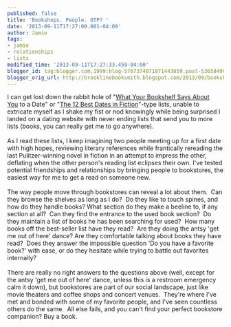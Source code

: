 ```yaml
---
published: false
title: 'Bookshops. People. OTP? '
date: '2013-09-11T17:27:00.001-04:00'
author: Jamie
tags:
- jamie
- relationships
- lists
modified_time: '2013-09-11T17:27:33.459-04:00'
blogger_id: tag:blogger.com,1999:blog-5767374071871443859.post-5365849904039777047
blogger_orig_url: http://brooklinebooksmith.blogspot.com/2013/09/bookshops-people-otp.html
---
```


I can get lost down the rabbit hole of "<a href="http://www.howaboutwe.com/date-report/what-your-bookshelf-says-about-you-to-a-date/" target="_blank">What Your Bookshelf Says About You</a>&nbsp;to a Date" or "<a href="http://www.howaboutwe.com/date-report/the-12-best-dates-in-fiction/" target="_blank">The 12 Best Dates in Fiction</a>"-type lists, unable to extricate myself as I shake my fist or nod knowingly while being surprised I landed on a dating website with never ending lists that send you to more lists (books, you can really get me to go anywhere).<br /><br />As I read these lists, I keep imagining two people meeting up for a first date with high hopes, reviewing literary references while frantically rereading the last Pulitzer-winning novel in fiction in an attempt to impress the other, deflating when the other person's reading list eclipses their own. I've tested potential friendships and relationships by bringing people to bookstores, the easiest way for me to get a read on someone new. <br /><br />The way people move through bookstores can reveal a lot about them. &nbsp;Can they browse the shelves as long as I do? &nbsp;Do they like to touch spines, and how do they handle books? What section do they make a beeline to, if any section at all? &nbsp;Can they find the entrance to the used book section? &nbsp;Do they maintain a list of books he has been searching for used? &nbsp;How many books off the best-seller list have they read? &nbsp;Are they doing the antsy 'get me out of here' dance? Are they comfortable talking about books they have read? &nbsp;Does they answer the impossible question 'Do you have a favorite book?' with ease, or do they hesitate while trying to battle out favorites internally?<br /><br />There are really no right answers to the questions above (well, except for the antsy 'get me out of here' dance, unless this is a restroom emergency calm it down), but bookstores are part of our social landscape, just like movie theaters and coffee shops and concert venues. &nbsp;They're where I've met and bonded with some of my favorite people, and I've seen countless others do the same. &nbsp;All else fails, and you can't find your perfect bookstore companion? Buy a book.